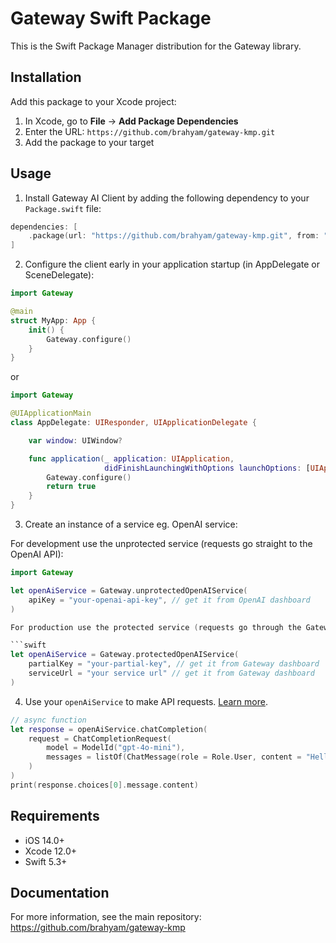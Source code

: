 # Gateway Swift Package

This is the Swift Package Manager distribution for the Gateway library.

## Installation

Add this package to your Xcode project:

1. In Xcode, go to **File** → **Add Package Dependencies**
2. Enter the URL: `https://github.com/brahyam/gateway-kmp.git`
3. Add the package to your target

## Usage

1. Install Gateway AI Client by adding the following dependency to your `Package.swift` file:

```swift
dependencies: [
    .package(url: "https://github.com/brahyam/gateway-kmp.git", from: "v0.1.0")
]
```

2. Configure the client early in your application startup (in AppDelegate or SceneDelegate):

```swift
import Gateway

@main
struct MyApp: App {
    init() {
        Gateway.configure()
    }
}
```

or

```swift
import Gateway

@UIApplicationMain
class AppDelegate: UIResponder, UIApplicationDelegate {

    var window: UIWindow?

    func application(_ application: UIApplication,
                     didFinishLaunchingWithOptions launchOptions: [UIApplication.LaunchOptionsKey: Any]?) -> Bool {
        Gateway.configure()
        return true
    }
}
```

3. Create an instance of a service eg. OpenAI service:

For development use the unprotected service (requests go straight to the OpenAI API):

```swift
import Gateway

let openAiService = Gateway.unprotectedOpenAIService(
    apiKey = "your-openai-api-key", // get it from OpenAI dashboard
)

For production use the protected service (requests go through the Gateway and are protected with device attestation, certificate pinning, api key protection, ip rate limiting):

```swift
let openAiService = Gateway.protectedOpenAIService(
    partialKey = "your-partial-key", // get it from Gateway dashboard
    serviceUrl = "your service url" // get it from Gateway dashboard
)
```

4. Use your `openAiService` to make API requests. [Learn more](guides/GettingStarted.md).

```swift
// async function
let response = openAiService.chatCompletion(
    request = ChatCompletionRequest(
        model = ModelId("gpt-4o-mini"),
        messages = listOf(ChatMessage(role = Role.User, content = "Hello, how are you?"))
    )
)
print(response.choices[0].message.content)
```

## Requirements

- iOS 14.0+
- Xcode 12.0+
- Swift 5.3+

## Documentation

For more information, see the main repository: https://github.com/brahyam/gateway-kmp
